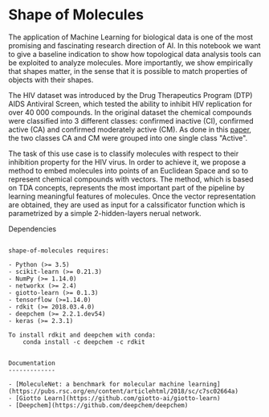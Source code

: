 Shape of Molecules
============
The application of Machine Learning for biological data is one of the 
most promising and fascinating research direction of AI. In this notebook
we want to give a baseline indication to show how topological data analysis 
tools can be exploited to analyze molecules. More importantly, we show empirically
that shapes matter, in the sense that it is possible to match properties of objects with
their shapes.

The HIV dataset was introduced by the Drug
Therapeutics Program (DTP) AIDS Antiviral Screen, which
tested the ability to inhibit HIV replication for over 40 000
compounds. In the original dataset the chemical compounds were classified
into 3 different classes: confirmed inactive (CI), confirmed active (CA)
and confirmed moderately active (CM). As done in this [paper](https://pubs.rsc.org/en/content/articlehtml/2018/sc/c7sc02664a), 
the two classes CA and CM were grouped into one single class "Active".

The task of this use case is to classify molecules with respect to their 
inhibition property for the HIV virus. In order to achieve it, we propose a method 
to embed molecules into points of an Euclidean Space and so to represent chemical 
compounds with vectors. The method, which is based on TDA concepts, represents the 
most important part of the pipeline by learning meaningful features of molecules. Once 
the vector representation are obtained, they are used as input for a calssificator function
which is parametrized by a simple 2-hidden-layers nerual network. 


Dependencies
~~~~~~~~~~~~

shape-of-molecules requires:

- Python (>= 3.5)
- scikit-learn (>= 0.21.3)
- NumPy (>= 1.14.0)
- networkx (>= 2.4)
- giotto-learn (>= 0.1.3)
- tensorflow (>=1.14.0)
- rdkit (>= 2018.03.4.0)
- deepchem (>= 2.2.1.dev54)
- keras (>= 2.3.1)

To install rdkit and deepchem with conda:
    conda install -c deepchem -c rdkit


Documentation
-------------

- [MoleculeNet: a benchmark for molecular machine learning](https://pubs.rsc.org/en/content/articlehtml/2018/sc/c7sc02664a)
- [Giotto Learn](https://github.com/giotto-ai/giotto-learn)
- [Deepchem](https://github.com/deepchem/deepchem)


